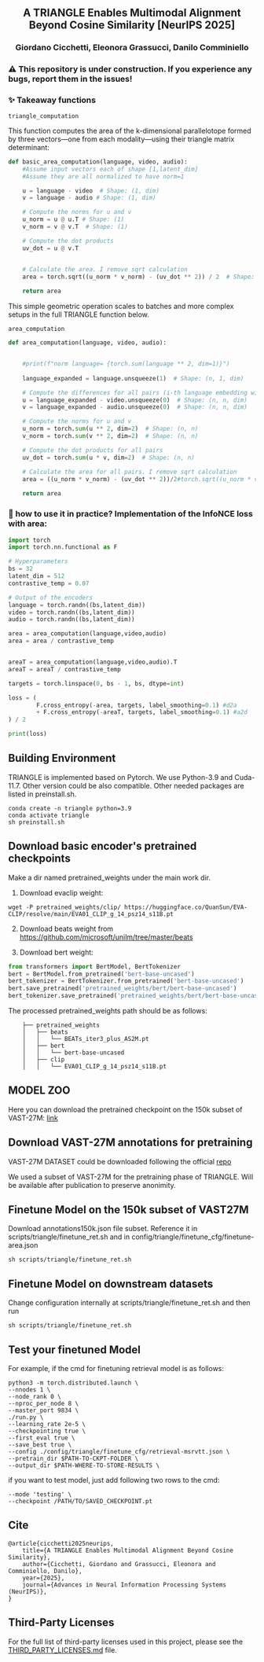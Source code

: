 <h2 align="center"> A TRIANGLE Enables Multimodal Alignment Beyond
Cosine Similarity [NeurIPS 2025]</a></h2>

<h3 align="center"> Giordano Cicchetti, Eleonora Grassucci, Danilo Comminiello
</a></h3>


<h5 align="center"> 
<h5 align="center">
     

### ⚠️ This repository is under construction. If you experience any bugs, report them in the issues!

### ✨ Takeaway functions 

`triangle_computation`

This function computes the area of the k-dimensional parallelotope formed by three vectors—one from each modality—using their triangle matrix determinant:

```python
def basic_area_computation(language, video, audio):
    #Assume input vectors each of shape [1,latent_dim]
    #Assume they are all normalized to have norm=1

    u = language - video  # Shape: (1, dim)
    v = language - audio # Shape: (1, dim)

    # Compute the norms for u and v
    u_norm = u @ u.T # Shape: (1)
    v_norm = v @ v.T  # Shape: (1)

    # Compute the dot products 
    uv_dot = u @ v.T 


    # Calculate the area. I remove sqrt calculation
    area = torch.sqrt((u_norm * v_norm) - (uv_dot ** 2)) / 2  # Shape: (n, n)
    
    return area
```


This simple geometric operation scales to batches and more complex setups in the full TRIANGLE function below.

`area_computation`


```python
def area_computation(language, video, audio):


    #print(f"norm language= {torch.sum(language ** 2, dim=1)}")
    
    language_expanded = language.unsqueeze(1)  # Shape: (n, 1, dim)

    # Compute the differences for all pairs (i-th language embedding with all j-th video/audio embeddings)
    u = language_expanded - video.unsqueeze(0)  # Shape: (n, n, dim)
    v = language_expanded - audio.unsqueeze(0)  # Shape: (n, n, dim)

    # Compute the norms for u and v
    u_norm = torch.sum(u ** 2, dim=2)  # Shape: (n, n)
    v_norm = torch.sum(v ** 2, dim=2)  # Shape: (n, n)

    # Compute the dot products for all pairs
    uv_dot = torch.sum(u * v, dim=2)  # Shape: (n, n)

    # Calculate the area for all pairs. I remove sqrt calculation
    area = ((u_norm * v_norm) - (uv_dot ** 2))/2#torch.sqrt((u_norm * v_norm) - (uv_dot ** 2)) / 2  # Shape: (n, n)
    
    return area
```

### 🧐 how to use it in practice?  Implementation of the InfoNCE loss with area:

```python
import torch
import torch.nn.functional as F

# Hyperparameters
bs = 32
latent_dim = 512
contrastive_temp = 0.07

# Output of the encoders
language = torch.randn((bs,latent_dim))
video = torch.randn((bs,latent_dim))
audio = torch.randn((bs,latent_dim))

area = area_computation(language,video,audio)
area = area / contrastive_temp


areaT = area_computation(language,video,audio).T
areaT = areaT / contrastive_temp

targets = torch.linspace(0, bs - 1, bs, dtype=int)

loss = (
        F.cross_entropy(-area, targets, label_smoothing=0.1) #d2a
        + F.cross_entropy(-areaT, targets, label_smoothing=0.1) #a2d
) / 2

print(loss)

```


## Building Environment
TRIANGLE is implemented based on Pytorch. We use Python-3.9 and Cuda-11.7. Other version could be also compatible. Other needed packages are listed in preinstall.sh.

```
conda create -n triangle python=3.9
conda activate triangle
sh preinstall.sh
```

## Download basic encoder's pretrained checkpoints
Make a dir named pretrained_weights under the main work dir.

1. Download evaclip weight:
```
wget -P pretrained_weights/clip/ https://huggingface.co/QuanSun/EVA-CLIP/resolve/main/EVA01_CLIP_g_14_psz14_s11B.pt
```
2. Download beats weight from https://github.com/microsoft/unilm/tree/master/beats

3. Download bert weight:
```python
from transformers import BertModel, BertTokenizer
bert = BertModel.from_pretrained('bert-base-uncased')
bert_tokenizer = BertTokenizer.from_pretrained('bert-base-uncased')
bert.save_pretrained('pretrained_weights/bert/bert-base-uncased')
bert_tokenizer.save_pretrained('pretrained_weights/bert/bert-base-uncased')
```


The processed  pretrained_weights path should be as follows:
```
    ├── pretrained_weights
    │   ├── beats
    │   │   └── BEATs_iter3_plus_AS2M.pt
    │   ├── bert
    │   │   └── bert-base-uncased
    │   ├── clip
    │   │   └── EVA01_CLIP_g_14_psz14_s11B.pt
```


## MODEL ZOO

Here you can download the pretrained checkpoint on the 150k subset of VAST-27M: [link](https://drive.google.com/file/d/1T-wuY-CzUp_PF8UuhKDqXEAL86obUpzj/view?usp=sharing)




## Download  VAST-27M annotations for pretraining

VAST-27M DATASET could be downloaded following the official [repo](https://github.com/TXH-mercury/VAST)

We used a subset of VAST-27M for the pretraining phase of TRIANGLE. Will be available after publication to preserve anonimity.


## Finetune  Model on the 150k subset of VAST27M
Download annotations150k.json file subset.
Reference it in scripts/triangle/finetune_ret.sh and in config/triangle/finetune_cfg/finetune-area.json
```
sh scripts/triangle/finetune_ret.sh
```


## Finetune  Model on downstream datasets
Change configuration internally at scripts/triangle/finetune_ret.sh and then run

```
sh scripts/triangle/finetune_ret.sh
```




## Test your finetuned Model
For example, if the cmd for finetuning retrieval model is as follows:

```
python3 -m torch.distributed.launch \
--nnodes 1 \
--node_rank 0 \
--nproc_per_node 8 \
--master_port 9834 \
./run.py \
--learning_rate 2e-5 \
--checkpointing true \
--first_eval true \
--save_best true \
--config ./config/triangle/finetune_cfg/retrieval-msrvtt.json \
--pretrain_dir $PATH-TO-CKPT-FOLDER \
--output_dir $PATH-WHERE-TO-STORE-RESULTS \
```

if you want to test model, just add following two rows to the cmd:
```
--mode 'testing' \
--checkpoint /PATH/TO/SAVED_CHECKPOINT.pt
```

## Cite

```
@article{cicchetti2025neurips,
    title={A TRIANGLE Enables Multimodal Alignment Beyond Cosine Similarity},
    author={Cicchetti, Giordano and Grassucci, Eleonora and Comminiello, Danilo},
    year={2025},
    journal={Advances in Neural Information Processing Systems (NeurIPS)},
}
```

## Third-Party Licenses

For the full list of third-party licenses used in this project, please see the [THIRD_PARTY_LICENSES.md](THIRD_PARTY_LICENSES.md) file.
